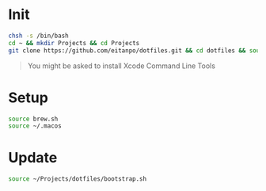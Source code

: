 Init
====
```bash
chsh -s /bin/bash
cd ~ && mkdir Projects && cd Projects
git clone https://github.com/eitanpo/dotfiles.git && cd dotfiles && source bootstrap.sh
```
> You might be asked to install Xcode Command Line Tools

Setup
=====
```bash
source brew.sh
source ~/.macos
```

Update
======
```bash
source ~/Projects/dotfiles/bootstrap.sh
```
